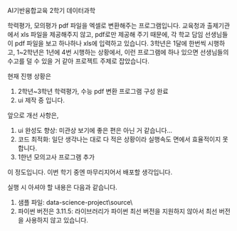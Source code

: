 AI기반융합교육 2학기 데이터과학

학력평가, 모의평가 pdf 파일을 엑셀로 변환해주는 프로그램입니다.
교육청과 출제기관에서 xls 파일을 제공해주지 않고, pdf로만 제공해 주기 때문에,
각 학교 담임 선생님들이 pdf 파일을 보고 하나하나 xls에 입력하고 있습니다.
3학년은 1달에 한번씩 시행하고, 1~2학년은 1년에 4번 시행하는 상황에서,
이런 프로그램에 하나 있으면 선생님들의 수고를 덜 수 있을 거 같아 프로젝트 주제로 잡았습니다.

현재 진행 상황은
1. 2학년~3학년 학력평가, 수능 pdf 변환 프로그램 구성 완료
2. ui 제작 중 입니다.

앞으로 개선 사항은,
1. ui 완성도 향상: 미관상 보기에 좋은 편은 아닌 거 같습니다...
2. 코드 최적화: 일단 생각나는 대로 다 적은 상황이라 실행속도 면에서 효율적이지 못합니다.
3. 1한년 모의고사 프로그램 추가

이 정도입니다. 이번 학기 중엔 마무리지어서 배포할 생각입니다.


실행 시 아셔야 할 내용은 다음과 같습니다.

1. 샘플 파일: data-science-project\source\ 
2. 파이썬 버전은 3.11.5: 라이브러리가 파이썬 최선 버전을 지원하지 않아서 최선 버전을 사용하지 않고 있습니다.
